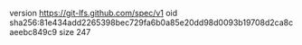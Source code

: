 version https://git-lfs.github.com/spec/v1
oid sha256:81e434add2265398bec729fa6b0a85e20dd98d0093b19708d2ca8caeebc849c9
size 247
